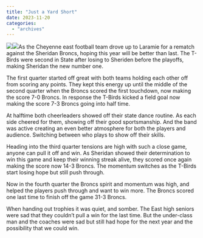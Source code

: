 ```yaml
---
title: "Just a Yard Short"
date: 2023-11-20
categories: 
  - "archives"
---
```


[![](images/20231111_220920659_iOS-2.heic)](https://ehsthunderbolt.com/wp-content/uploads/2023/11/20231111_220920659_iOS-2.heic)[![](images/20231111_220920659_iOS-1.heic)](https://ehsthunderbolt.com/wp-content/uploads/2023/11/20231111_220920659_iOS-1.heic)As the Cheyenne east football team drove up to Laramie for a rematch against the Sheridan Broncs, hoping this year will be better than last. The T-Birds were second in State after losing to Sheriden before the playoffs, making Sheridan the new number one.

The first quarter started off great with both teams holding each other off from scoring any points. They kept this energy up until the middle of the second quarter when the Broncs scored the first touchdown, now making the score 7-0 Broncs. In response the T-Birds kicked a field goal now making the score 7-3 Broncs going into half time.

At halftime both cheerleaders showed off their state dance routine. As each side cheered for them, showing off their good sportsmanship. And the band was active creating an even better atmosphere for both the players and audience. Switching between who plays to show off their skills.

Heading into the third quarter tensions are high with such a close game, anyone can pull it off and win. As Sheridan showed their determination to win this game and keep their winning streak alive, they scored once again making the score now 14-3 Broncs. The momentum switches as the T-Birds start losing hope but still push through.

Now in the fourth quarter the Broncs spirit and momentum was high, and helped the players push through and want to win more. The Broncs scored one last time to finish off the game 31-3 Broncs.

When handing out trophies it was quiet, and somber. The East high seniors were sad that they couldn’t pull a win for the last time. But the under-class man and the coaches were sad but still had hope for the next year and the possibility that we could win.
